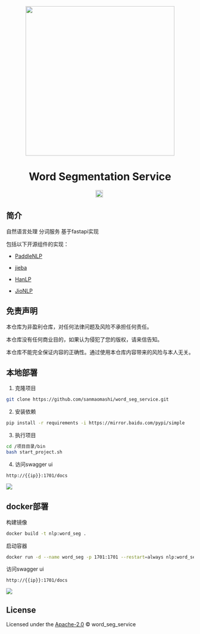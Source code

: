 <div align="center">
  <a href="https://github.com/sanmaomashi/word_seg_service">
    <img src="https://raw.githubusercontent.com/sanmaomashi/word_seg_service/main/img/1.jpg" height="400">
  </a>
  <h1>Word Segmentation Service</h1>
  <img src="https://img.shields.io/github/repo-size/sanmaomashi/word_seg_service.svg?label=Repo%20size&style=flat-square" height="20">
  <img src="https://img.shields.io/badge/License-Apache%202.0-purple" data-origin="https://img.shields.io/badge/License-Apache%202.0-blue" alt="">
</div>




## 简介

自然语言处理 分词服务 基于fastapi实现

包括以下开源组件的实现：

- [PaddleNLP](https://github.com/PaddlePaddle/PaddleNLP/blob/develop/docs/model_zoo/taskflow.md#%E4%B8%AD%E6%96%87%E5%88%86%E8%AF%8D)

- [jieba](https://github.com/fxsjy/jieba)

- [HanLP](https://github.com/hankcs/HanLP)

- [JioNLP](https://github.com/dongrixinyu/JioNLP)

  



## 免责声明

本仓库为非盈利仓库，对任何法律问题及风险不承担任何责任。

本仓库没有任何商业目的，如果认为侵犯了您的版权，请来信告知。

本仓库不能完全保证内容的正确性。通过使用本仓库内容带来的风险与本人无关。



## 本地部署

1. 克隆项目

```bash
git clone https://github.com/sanmaomashi/word_seg_service.git
```

2. 安装依赖

```bash
pip install -r requirements -i https://mirror.baidu.com/pypi/simple
```

3. 执行项目

```bash
cd /项目目录/bin
bash start_project.sh
```

4. 访问swagger ui

```http
http://{{ip}}:1701/docs
```

![](https://raw.githubusercontent.com/sanmaomashi/word_seg_service/main/img/2.swagger.png)

## docker部署

构建镜像

```bash
docker build -t nlp:word_seg .
```

启动容器

```bash
docker run -d --name word_seg -p 1701:1701 --restart=always nlp:word_seg
```

访问swagger ui

```http
http://{{ip}}:1701/docs
```

![](https://raw.githubusercontent.com/sanmaomashi/word_seg_service/main/img/2.swagger.png)



## License

Licensed under the [Apache-2.0](http://choosealicense.com/licenses/apache/) © word_seg_service

